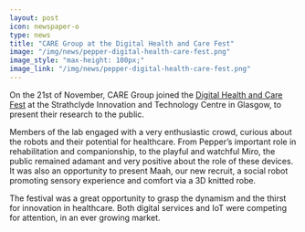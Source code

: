 ```yaml
---
layout: post
icon: newspaper-o
type: news
title: "CARE Group at the Digital Health and Care Fest"
image: "/img/news/pepper-digital-health-care-fest.png"
image_style: "max-height: 100px;"
image_link: "/img/news/pepper-digital-health-care-fest.png"
---
```


On the 21st of November, CARE Group joined the [Digital Health and Care Fest](https://echalliance.com/event/digital-health-and-care-fest-2019/) at the Strathclyde Innovation and Technology Centre in Glasgow, to present their research to the public.

Members of the lab engaged with a very enthusiastic crowd, curious about the robots and their potential for healthcare.
From Pepper’s important role in rehabilitation and companionship, to the playful and watchful Miro, the public remained adamant and very positive about the role of these devices. It was also an opportunity to present Maah, our new recruit, a social robot promoting sensory experience and comfort via a 3D knitted robe.
 
The festival was a great opportunity to grasp the dynamism and the thirst for innovation in healthcare. Both digital services and IoT were competing for attention, in an ever growing market.